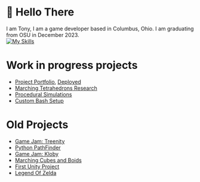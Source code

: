 # 👋 Hello There
I am Tony, I am a game developer based in Columbus, Ohio. I am graduating from OSU in December 2023.  
[![My Skills](https://skillicons.dev/icons?i=c,cs,cpp,blender,cmake,discord,js,linux,neovim,py,unity,vite,unreal)](https://skillicons.dev)

# Work in progress projects
- [Project Portfolio](https://github.com/Tonyy456/tonyy456.github.io), [Deployed](https://tonyy456.github.io/)
- [Marching Tetrahedrons Research](https://github.com/Tonyy456/MarchingTets)
- [Procedural Simulations](https://github.com/Tonyy456/procedural-simulation)
- [Custom Bash Setup](https://github.com/Tonyy456/BashCommands)

# Old Projects
- [Game Jam: Treenity](https://github.com/Tonyy456/Treenity)
- [Python PathFinder](https://github.com/Tonyy456/PythonPathfinder)
- [Game Jam: Kloby](https://github.com/Tonyy456/Kloby)
- [Marching Cubes and Boids](https://github.com/Tonyy456/BoidManeuverability)
- [First Unity Project](https://github.com/Tonyy456/Substratum)
- [Legend Of Zelda](https://github.com/taystay/LOZ)
